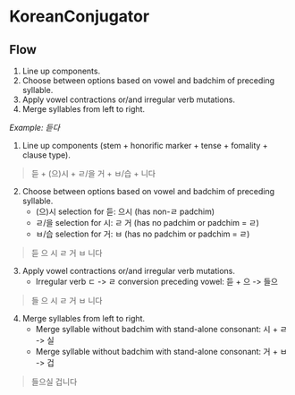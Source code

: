 # KoreanConjugator

## Flow
1. Line up components.
2. Choose between options based on vowel and badchim of preceding syllable.
3. Apply vowel contractions or/and irregular verb mutations.
4. Merge syllables from left to right.

*Example: 듣다*
1. Line up components (stem + honorific marker + tense  + fomality + clause type).
> 듣    + (으)시            + ㄹ/을 거 + ㅂ/습     + 니다

2. Choose between options based on vowel and badchim of preceding syllable.
    * (으)시 selection for 듣: 으시 (has non-ㄹ padchim)
    * ㄹ/을 selection for 시: ㄹ 거 (has no padchim or padchim = ㄹ)
    * ㅂ/습 selection for 거: ㅂ   (has no padchim or padchim = ㄹ)

> 듣 으 시 ㄹ 거 ㅂ 니다

3. Apply vowel contractions or/and irregular verb mutations.
    * Irregular verb ㄷ -> ㄹ conversion preceding vowel: 듣 + 으 -> 들으

> 들 으 시 ㄹ 거 ㅂ 니다

4. Merge syllables from left to right.
    * Merge syllable without badchim with stand-alone consonant: 시 + ㄹ -> 실
    * Merge syllable without badchim with stand-alone consonant: 거 + ㅂ -> 겁

> 들으실 겁니다
